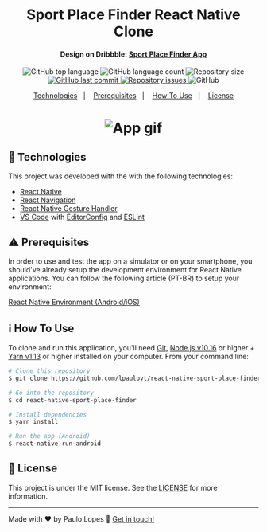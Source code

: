 <h1 align="center">
    Sport Place Finder React Native Clone
</h1>

<h4 align="center">
  Design on Dribbble: <a href="https://dribbble.com/shots/8828566-Sport-Place-Finder-App">Sport Place Finder App</a>
</h4>
<p align="center">
  <img alt="GitHub top language" src="https://img.shields.io/github/languages/top/lpaulovt/react-native-sport-place-finder.svg">
  
  <img alt="GitHub language count" src="https://img.shields.io/github/languages/count/lpaulovt/react-native-sport-place-finder.svg">
  
  <img alt="Repository size" src="https://img.shields.io/github/repo-size/lpaulovt/react-native-sport-place-finder.svg">
  <a href="https://github.com/lukemorales/nubank-react-native/commits/master">
    <img alt="GitHub last commit" src="https://img.shields.io/github/last-commit/lpaulovt/react-native-sport-place-finder.svg">
  </a>
  
  <a href="https://github.com/lpaulovt/react-native-sport-place-finder/issues">
    <img alt="Repository issues" src="https://img.shields.io/github/issues/lpaulovt/react-native-sport-place-finder.svg">
  </a>
  
  <img alt="GitHub" src="https://img.shields.io/github/license/lpaulovt/react-native-sport-place-finder.svg"> 
</p>

<p align="center">
  <a href="#rocket-technologies">Technologies</a>&nbsp;&nbsp;&nbsp;|&nbsp;&nbsp;&nbsp;
  <a href="#warning-prerequisites">Prerequisites</a>&nbsp;&nbsp;&nbsp;|&nbsp;&nbsp;&nbsp;
  <a href="#information_source-how-to-use">How To Use</a>&nbsp;&nbsp;&nbsp;|&nbsp;&nbsp;&nbsp;
  <a href="#memo-license">License</a>
</p>

<h1 align="center">
    <img alt="App gif" src="https://i.ibb.co/StH0vDM/ezgif-com-gif-maker.gif" />
</h1>

## :rocket: Technologies

This project was developed with the with the following technologies:

- [React Native](http://facebook.github.io/react-native/)
- [React Navigation](https://reactnavigation.org/)
- [React Native Gesture Handler](https://kmagiera.github.io/react-native-gesture-handler/)
- [VS Code][vc] with [EditorConfig][vceditconfig] and [ESLint][vceslint]

## :warning: Prerequisites

In order to use and test the app on a simulator or on your smartphone, you should've already setup the development environment for React Native applications. You can follow the following article (PT-BR) to setup your environment:

[React Native Environment (Android/iOS)](https://docs.rocketseat.dev/ambiente-react-native/introducao)

## :information_source: How To Use

To clone and run this application, you'll need [Git](https://git-scm.com), [Node.js v10.16][nodejs] or higher + [Yarn v1.13][yarn] or higher installed on your computer. From your command line:

```bash
# Clone this repository
$ git clone https://github.com/lpaulovt/react-native-sport-place-finder.git

# Go into the repository
$ cd react-native-sport-place-finder

# Install dependencies
$ yarn install

# Run the app (Android)
$ react-native run-android
```

## :memo: License

This project is under the MIT license. See the [LICENSE](https://github.com/lpaulovt/react-native-sport-place-finder/blob/main/LICENSE) for more information.

---

Made with ♥ by Paulo Lopes :wave: [Get in touch!](https://www.linkedin.com/in/lpaulovt/)

[nodejs]: https://nodejs.org/
[yarn]: https://yarnpkg.com/
[vc]: https://code.visualstudio.com/
[vceditconfig]: https://marketplace.visualstudio.com/items?itemName=EditorConfig.EditorConfig
[vceslint]: https://marketplace.visualstudio.com/items?itemName=dbaeumer.vscode-eslint
